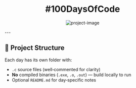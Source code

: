 <h1 align="center" id="title">#100DaysOfCode</h1>

<p align="center"><img src="https://socialify.git.ci/suhanaa29/100DaysofCode/image?language=1&amp;owner=1&amp;name=1&amp;stargazers=1&amp;theme=Light" alt="project-image"></p>
---

## 📂 Project Structure
Each day has its own folder with:
- `.c` source files (well‑commented for clarity)
- **No** compiled binaries (`.exe`, `.o`, `.out`) — build locally to run
- Optional `README.md` for day‑specific notes

